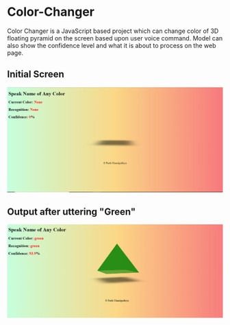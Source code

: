 # Color-Changer

Color Changer is a JavaScript based project which can change color of 3D floating pyramid on the screen based upon user voice command. Model can also show the confidence level and what it is about to process on the web page.

## Initial Screen
<img src="screenshot/1.PNG"><br/>

## Output after uttering "Green"
<img src="screenshot/2.PNG"><br/>
